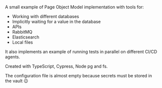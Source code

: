 A small example of Page Object Model implementation with tools for:
  - Working with different databases
  - Implicitly waiting for a value in the database
  - APIs
  - RabbitMQ
  - Elasticsearch
  - Local files
    
It also implements an example of running tests in parallel on different CI/CD agents.

Created with TypeScript, Cypress, Node pg and fs.

The configuration file is almost empty because secrets must be stored in the vault 😉
